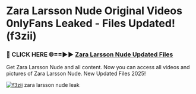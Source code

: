 # Zara Larsson Nude Original Videos 0nlyFans Leaked - Files Updated! (f3zii)

<h3>🔴 CLICK HERE 🌐==►► <a href="https://tinyurl.com/4mcuefdz" rel="nofollow">Zara Larsson Nude Updated Files</a></h3>

Get Zara Larsson Nude and all content. Now you can access all videos and pictures of Zara Larsson Nude. New Updated Files 2025!

[![f3zii](https://i.imgur.com/StAQSOY.gif)](https://tinyurl.com/4mcuefdz)
zara larsson nude leak